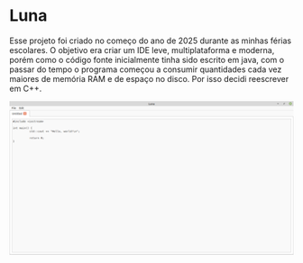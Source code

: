 # Luna

Esse projeto foi criado no começo do ano de 2025 durante as minhas férias escolares. O objetivo era criar um IDE leve, multiplataforma e moderna, porém como o código fonte inicialmente tinha sido escrito em java, com o passar do tempo o programa começou a consumir quantidades cada vez maiores de memória RAM e de espaço no disco. Por isso decidi reescrever em C++.

![Screenshot mostrando um helloworld em C++](./screenshots/luna.png)
